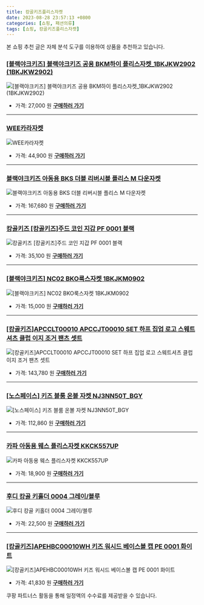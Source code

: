 ```yaml
---
title: 캉골키즈플리스자켓
date: 2023-08-28 23:57:13 +0800
categories: [쇼핑, 패션의류]
tags: [쇼핑, 캉골키즈플리스자켓]
---
```

본 쇼핑 추천 글은 자체 분석 도구를 이용하여 상품을 추천하고 있습니다.
### [[블랙야크키즈] 블랙야크키즈 공용 BKM하이 플리스자켓_1BKJKW2902 (1BKJKW2902)](https://link.coupang.com/re/AFFSDP?lptag=AF1030537&pageKey=6743350830&itemId=15749386598&vendorItemId=82963150918&traceid=V0-153-9882e9cc1dcd03d8&requestid=20230906235713100187361048&token=31850C%7CMIXED)
![[블랙야크키즈] 블랙야크키즈 공용 BKM하이 플리스자켓_1BKJKW2902 (1BKJKW2902)](https://ads-partners.coupang.com/image1/o3QXEFbaV5J0jUo1o2yuUQTSEdgEw2SkZ4Yj6ISpIMqoEGqIencDFci5kNeengaM_-FnI1b7WxAqsRcUjEK9RAC4qSD4yXIVTHQBfw8zc2ktbMxd8nAzlsdalsfpvBKkiEHAJZB8A4D4LF0tNJFDFm6MOpxWPNrmo6N_cyxfTK4dkLVT1eQ0ZO05JR-7kQOc0MzvHzGc-2owKKHHs7FrOtqHYX5V2-hgSMLldCwpUeT5yiteUPhceQ8NSbuorK4rDu-sFrW4ggJj7crfe-hTbAsKNSQ4Cl4oO9PmKlXYqxQ-)
- 가격: 27,000 원
[**구매하러 가기**](https://link.coupang.com/re/AFFSDP?lptag=AF1030537&pageKey=6743350830&itemId=15749386598&vendorItemId=82963150918&traceid=V0-153-9882e9cc1dcd03d8&requestid=20230906235713100187361048&token=31850C%7CMIXED)
---
### [WEE카라자켓](https://link.coupang.com/re/AFFSDP?lptag=AF1030537&pageKey=7566282697&itemId=19944578710&vendorItemId=87043727313&traceid=V0-153-23431cf66020f10d&clickBeacon=iql15uOmSxn7QCcVAwHyueI30ckvu%2Bvp%2FR245h0QxLcZa3x%2FOAwMJ7m%2B5MMpM3QP1VDAkuaqzYR6%2BrnHDkT79CxnwSmmXKDKEJ0pBqqeTYwr7G1HRzK2X8oIIsPN73zq852ZqodkKIjUQOZh%2BpO%2F6%2BQL83TgBP%2FAol1l9RTFQ8tYWOHhKIObq8D7DKKGR2bPyUSzv2MoG10psZSFHsWXrSJxZ3s9%2Fu7GIo5oJ3QxB08ZIY5RIlRZjNC9EMf0Tdm0wzopPuKe%2B0iT37OcQ0U0oXuSw6x5MxTQxNUMQE3zq1rQ1zCtcXzkLfqWnqzv%2FBpvgyqM9IxMxGd8unNy9TjJICvg6i6qjjapiI99O7pzC2Hyi8d3GF8Ac7bKyLqUaPKQZItKKTOEJw9j%2FovVl05HNz4OYLeJzndcAAb45yZDJJIJZU6lnCwa%2FQcaKYhDAJASl5eQ%2BWgAp%2BTKL9M0ZuvLcbrhWtSVf2h%2FbnB8iGdB7V%2BeCDyLPpAeI3osA7Zo8ZSSuynz9qtBJKODo1xHSNxpgfa%2FZMmM7SE%2BjrT%2By0%2BwhtupPQzm5u0iWYBzqSwkzJIVfx6zrE3uLCxSX17mS8HNLArKDkYrQp1Ok1QNdeNP4wSSQg2fZpaiwyAOuiHfgm7ww9p%2F57bN%2BJYj8ot6MrNWDItQ43qe8hmY7RS7TFtwJcQKjjRlaDYODZ%2BFWYRdCeVAkQhPW%2BCG2GEPAyAtrtYcFw8thq%2BrMRsdrVtgQCUJj1W%2BoHV52DntPN6CNkBquBdorup2FQqUOmMByjFfBRU8FgEREmYTfsXwjLANQtjLJlf0%2BrJMzCcKO6QRicyhi4JuDUn1hWg%2FK37%2FjW2bEGmbLSIG7oEJIKwgWRZCJ1xRy4mh1KHUUCknwKbMtZ306Yv5&requestid=20230906235713100187361048&token=31850C%7CMIXED)
![WEE카라자켓](https://ads-partners.coupang.com/image1/iWcDV64rw6n9wj1TiehpCB_TeDYhSWKoHF6M3BQwyiHyxDcEsY0c2uPhxmSTicGAO0wev_q6ncKw7Fuz0nNa2vAjUTFcTAO1Y84hTSyhb3Ga01vk1Pd25DUSWkfI_OHr0lem7rJtxpzZNhr0geFxT67OBa1q8oYy-SRThgWGUmMTvTaWWke7l45bI2IM5p283g113ZtWZF5HUFt_VpOrPgy_nMa4BVQTi-LPTadomzCfYCyK61feb_W4WCGNMlRvVvp_ikWoER_WsDYwwm0dI4iqYLk1iX3x2Ao4C0W-a34wPvuH)
- 가격: 44,900 원
[**구매하러 가기**](https://link.coupang.com/re/AFFSDP?lptag=AF1030537&pageKey=7566282697&itemId=19944578710&vendorItemId=87043727313&traceid=V0-153-23431cf66020f10d&clickBeacon=iql15uOmSxn7QCcVAwHyueI30ckvu%2Bvp%2FR245h0QxLcZa3x%2FOAwMJ7m%2B5MMpM3QP1VDAkuaqzYR6%2BrnHDkT79CxnwSmmXKDKEJ0pBqqeTYwr7G1HRzK2X8oIIsPN73zq852ZqodkKIjUQOZh%2BpO%2F6%2BQL83TgBP%2FAol1l9RTFQ8tYWOHhKIObq8D7DKKGR2bPyUSzv2MoG10psZSFHsWXrSJxZ3s9%2Fu7GIo5oJ3QxB08ZIY5RIlRZjNC9EMf0Tdm0wzopPuKe%2B0iT37OcQ0U0oXuSw6x5MxTQxNUMQE3zq1rQ1zCtcXzkLfqWnqzv%2FBpvgyqM9IxMxGd8unNy9TjJICvg6i6qjjapiI99O7pzC2Hyi8d3GF8Ac7bKyLqUaPKQZItKKTOEJw9j%2FovVl05HNz4OYLeJzndcAAb45yZDJJIJZU6lnCwa%2FQcaKYhDAJASl5eQ%2BWgAp%2BTKL9M0ZuvLcbrhWtSVf2h%2FbnB8iGdB7V%2BeCDyLPpAeI3osA7Zo8ZSSuynz9qtBJKODo1xHSNxpgfa%2FZMmM7SE%2BjrT%2By0%2BwhtupPQzm5u0iWYBzqSwkzJIVfx6zrE3uLCxSX17mS8HNLArKDkYrQp1Ok1QNdeNP4wSSQg2fZpaiwyAOuiHfgm7ww9p%2F57bN%2BJYj8ot6MrNWDItQ43qe8hmY7RS7TFtwJcQKjjRlaDYODZ%2BFWYRdCeVAkQhPW%2BCG2GEPAyAtrtYcFw8thq%2BrMRsdrVtgQCUJj1W%2BoHV52DntPN6CNkBquBdorup2FQqUOmMByjFfBRU8FgEREmYTfsXwjLANQtjLJlf0%2BrJMzCcKO6QRicyhi4JuDUn1hWg%2FK37%2FjW2bEGmbLSIG7oEJIKwgWRZCJ1xRy4mh1KHUUCknwKbMtZ306Yv5&requestid=20230906235713100187361048&token=31850C%7CMIXED)
---
### [블랙야크키즈 아동용 BKS 더블 리버시블 플리스 M 다운자켓](https://link.coupang.com/re/AFFSDP?lptag=AF1030537&pageKey=6865822921&itemId=16409942032&vendorItemId=83600983284&traceid=V0-153-863019dc0c4b8c3b&requestid=20230906235713100187361048&token=31850C%7CMIXED)
![블랙야크키즈 아동용 BKS 더블 리버시블 플리스 M 다운자켓](https://ads-partners.coupang.com/image1/oeDprMkzaXqwBYzSofbVChvCAQ23ryBNrWPRfyhHHRH9zjii4SLjjm3J5asnRiRlmVPRJ2hFRO6WX_QwyqwI9Or25GmfOSrCj0cOzagj-oBv3gZEH0nbO0ENgmevQ7tgbcbk4Zr8BmEwW30oaMsM1akIdVx7rwDXLLq-z4fJYHVj6rwPhcEEoOrXntI_7Bvm_2zKP89wvqXqEDrJueyOHm2HIZEqgNRr5hVLXlhU9ODBxNoBcNcXGBi39PC1FpuSu05XC5GZB7d_WTtFzJjV)
- 가격: 167,680 원
[**구매하러 가기**](https://link.coupang.com/re/AFFSDP?lptag=AF1030537&pageKey=6865822921&itemId=16409942032&vendorItemId=83600983284&traceid=V0-153-863019dc0c4b8c3b&requestid=20230906235713100187361048&token=31850C%7CMIXED)
---
### [캉골키즈 [캉골키즈]주드 코인 지갑 PF 0001 블랙](https://link.coupang.com/re/AFFSDP?lptag=AF1030537&pageKey=7480551376&itemId=19539023481&vendorItemId=86647341124&traceid=V0-153-cf2e8a4765619d5b&requestid=20230906235713100187361048&token=31850C%7CMIXED)
![캉골키즈 [캉골키즈]주드 코인 지갑 PF 0001 블랙](https://ads-partners.coupang.com/image1/q4YBeIV2D5IN4Fwwq5HZA2CsurRFv6z94fRkfq-sEKjUG3_R__cKwCA-0OT-NZJESqGhuR4XDekk22z8mc5i5H10u_N6ThoKeas60k0yQbkOUHmw8imIxu7ywp_zX7dQUG5NzC4fX3x5cnu-vDbfBeIiULmv8IqSVbeV3jX4sSARsS-Yf7dw6xAGCcd_-jnvTwaEh8GlmpZ0TV5lnti-DKKrwpFuyonSCOnyCejHHOoNA0QuiooHS46t2bbcSGpywmdVRV2cSX0M9wxsbbFqWWV-Oo2sgc78U2CirKbw1A==)
- 가격: 35,100 원
[**구매하러 가기**](https://link.coupang.com/re/AFFSDP?lptag=AF1030537&pageKey=7480551376&itemId=19539023481&vendorItemId=86647341124&traceid=V0-153-cf2e8a4765619d5b&requestid=20230906235713100187361048&token=31850C%7CMIXED)
---
### [[블랙야크키즈] NC02 BKO룩스자켓  1BKJKM0902](https://link.coupang.com/re/AFFSDP?lptag=AF1030537&pageKey=5797443347&itemId=9932660251&vendorItemId=81199376526&traceid=V0-153-9ff846a3b23f9c6d&requestid=20230906235713100187361048&token=31850C%7CMIXED)
![[블랙야크키즈] NC02 BKO룩스자켓  1BKJKM0902](https://ads-partners.coupang.com/image1/XmM0g1UPQhaDP3osXtjDsscyquzz7A7WiWN1LvN27-w42z5eNa3zhOzl_gAtA8VCWMR-hAZLDN4KYKshfZvFMGMsvSn2JersVKlunsPiz0AFD6BRPxx69M1j8PDSYCLmI47g4k6gNycQ8c8cJOf5mI95bLoA0ZRLUWFxnLxIJ-yZjHXETeQBcC454E7vdnBGdYp-DBUlp2WZoipdomzF37EdRvdWOycHZqo8ONgMY3QlXeVdum4VgaSqiZCILvnLN3Fx0zTNLvnPCO3qNBjfBxsiYULEQRng1VTfiEHMjEA=)
- 가격: 15,000 원
[**구매하러 가기**](https://link.coupang.com/re/AFFSDP?lptag=AF1030537&pageKey=5797443347&itemId=9932660251&vendorItemId=81199376526&traceid=V0-153-9ff846a3b23f9c6d&requestid=20230906235713100187361048&token=31850C%7CMIXED)
---
### [[캉골키즈]APCCLT00010   APCCJT00010 SET 하프 집업 로고 스웨트셔츠   클럽 이지 조거 팬츠 셋트](https://link.coupang.com/re/AFFSDP?lptag=AF1030537&pageKey=7523811596&itemId=19738890730&vendorItemId=86842642255&traceid=V0-153-73456b8aec7f6f21&requestid=20230906235713100187361048&token=31850C%7CMIXED)
![[캉골키즈]APCCLT00010   APCCJT00010 SET 하프 집업 로고 스웨트셔츠   클럽 이지 조거 팬츠 셋트](https://ads-partners.coupang.com/image1/TJyjwbhwukHplbu8TAi79Gz5zMeAI6ZwBhF_NUw5Zdx6RmdNmXt9xyrvgMMA39k2zQBjc2isI49V207B08btwNBlUbmpDIpFHA4AdUTzmOL4G8aYnj4lx1zsbHVmWp3mZ2sio54KIrlkKdkyxuzYdbLrmrE61FaU6Ufd55ScirrCZ5cXtQcVXwUWKQ8acPw-WLwOInJy7QPpV17w_3vPMkEXd7Url818aEum3bZFNXO3vWtXa1TLxXCRrow8uxpC7Cvfrs2-9AazM6u8GlY6Ffj1fBj6ocs9MvRbbvvTeA==)
- 가격: 143,780 원
[**구매하러 가기**](https://link.coupang.com/re/AFFSDP?lptag=AF1030537&pageKey=7523811596&itemId=19738890730&vendorItemId=86842642255&traceid=V0-153-73456b8aec7f6f21&requestid=20230906235713100187361048&token=31850C%7CMIXED)
---
### [[노스페이스] 키즈 블룸 온볼 자켓 NJ3NN50T_BGY](https://link.coupang.com/re/AFFSDP?lptag=AF1030537&pageKey=6887976158&itemId=16527185233&vendorItemId=83714367263&traceid=V0-153-ba1d3bcf9d67ae62&requestid=20230906235713100187361048&token=31850C%7CMIXED)
![[노스페이스] 키즈 블룸 온볼 자켓 NJ3NN50T_BGY](https://ads-partners.coupang.com/image1/vlIglpXtpvVYD3ikvkrI2DDiVxVeM1cJm8nA5p32mSndl3CdiDpFk3mTgW0yOBpPjMfu9oQS3mLjOlxbpXDWSiPWDuc23jN04Zzkdree3NuqOpQ4GlwGL4xPGXWKe2o7JJLmyW4tFgTEpv6BqG96HC7v3LbVUA5ZyrgmuBkPdAfiwIZgsLw61pKodTycCfUriaJmAQmDAVelkAcp36Pg1dwDaqSPIzvb9ulvfhL8qx3qhc89b5x6YohcltWrq-bywIaxfIWhtKF2grDxo9_0O2IqeTvCC8BCqzrVw19-fI2n)
- 가격: 112,860 원
[**구매하러 가기**](https://link.coupang.com/re/AFFSDP?lptag=AF1030537&pageKey=6887976158&itemId=16527185233&vendorItemId=83714367263&traceid=V0-153-ba1d3bcf9d67ae62&requestid=20230906235713100187361048&token=31850C%7CMIXED)
---
### [카파 아동용 웨스 플리스자켓 KKCK557UP](https://link.coupang.com/re/AFFSDP?lptag=AF1030537&pageKey=2233239047&itemId=3810947494&vendorItemId=74515049677&traceid=V0-153-fd3ee73f16f96a8c&requestid=20230906235713100187361048&token=31850C%7CMIXED)
![카파 아동용 웨스 플리스자켓 KKCK557UP](https://ads-partners.coupang.com/image1/6jWn7NeGcHU174tD6vh_RosUNcwdUttwzT2vLByOwpI46nXMM_OuYZjRBjT2jEIhj9YICFwMIjA06cINUkGvlWlQ0UrAkKcStFBEXV33F2kBK0-rO4KPM4uWyPrv7-LOf0nn93k8jrDArKytU3WYrc2RFTVwBBOtWYKZhv1THSlOHj5gyMjVpPYyV7sAW6Vm3knvqT7fNETzqKSZ5rEbUnY6pkfaVeYI6xzxnFODAQ156fOYQ9daXLUSZbuwnm57AU7vZwYrw1cD55kqphDFJWs1z5eGDM510KMPKPkgpvo=)
- 가격: 18,900 원
[**구매하러 가기**](https://link.coupang.com/re/AFFSDP?lptag=AF1030537&pageKey=2233239047&itemId=3810947494&vendorItemId=74515049677&traceid=V0-153-fd3ee73f16f96a8c&requestid=20230906235713100187361048&token=31850C%7CMIXED)
---
### [후디 캉골 키홀더 0004 그레이/블루](https://link.coupang.com/re/AFFSDP?lptag=AF1030537&pageKey=6824217172&itemId=16183388621&vendorItemId=84879665611&traceid=V0-153-45a28aa8abd8f36a&requestid=20230906235713100187361048&token=31850C%7CMIXED)
![후디 캉골 키홀더 0004 그레이/블루](https://ads-partners.coupang.com/image1/jl5CGH-tynW2ix4WjpqbAyOyoKruhXyb5UaeG2B3Ag0VrSkK_7IRSHA7fAJV0Ukin3i-V5fcnR6gpaoDdt0EeNOcQJH-hayb1fqr1OVZ_xVbVIk09j-Dd8IBJrKOiHRC7n6w9D4EqyO9oorN8B5kF2zp6Wpv_KueBoS68XlAoZxS3G0Ecvtdl79yweKkaNyYlmub4qptx8zKkSDvR3wHttQne-heA4ow5GrecXrjnUIdCXYxfFvfiCV_d1sUYzFynZVO4cE0NsOuhmD21E3amT_WsKHCthuNTm2IDwJ6V84n)
- 가격: 22,500 원
[**구매하러 가기**](https://link.coupang.com/re/AFFSDP?lptag=AF1030537&pageKey=6824217172&itemId=16183388621&vendorItemId=84879665611&traceid=V0-153-45a28aa8abd8f36a&requestid=20230906235713100187361048&token=31850C%7CMIXED)
---
### [[캉골키즈]APEHBC00010WH 키즈 워시드 베이스볼 캡 PE 0001 화이트](https://link.coupang.com/re/AFFSDP?lptag=AF1030537&pageKey=7107346202&itemId=17757333714&vendorItemId=84933708659&traceid=V0-153-7cab6f2b2d33c1ce&requestid=20230906235713100187361048&token=31850C%7CMIXED)
![[캉골키즈]APEHBC00010WH 키즈 워시드 베이스볼 캡 PE 0001 화이트](https://ads-partners.coupang.com/image1/ti_UQ5ykQhVNppqhtudQ66PDwa2AQa1AruuAeGlCEm7FCfLT32YPfWSPgSK13E9ein9rMiZMEgXjQC2ZeeQfQyw-kySdTdKlcBOf4E_hRRqNlC3TJWUCeEVKNIn-n5LIvLZ-hwfsWhw_BA9pOfZEew2ed2w-RAiS3bjpjOsW7tTNUiVGiWEGAwQgpvPoEgQ-KOY-PWBbiCfoVYEt2GIJ8YJqhG-uQSWoYMtHJif0ey7BxCNasdy-HRmco4QKJ47gJv4MQ-aAgPLyrOmVTlHjPk1Ap617hv1dJK0Mirm0Nmw=)
- 가격: 41,830 원
[**구매하러 가기**](https://link.coupang.com/re/AFFSDP?lptag=AF1030537&pageKey=7107346202&itemId=17757333714&vendorItemId=84933708659&traceid=V0-153-7cab6f2b2d33c1ce&requestid=20230906235713100187361048&token=31850C%7CMIXED)


쿠팡 파트너스 활동을 통해 일정액의 수수료를 제공받을 수 있습니다.
